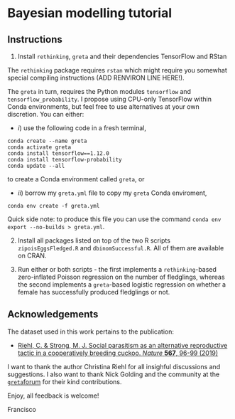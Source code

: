 # Bayesian modelling tutorial

## Instructions

1. Install `rethinking`, `greta` and their dependencies TensorFlow and RStan

The `rethinking` package requires `rstan` which might require you somewhat special compiling instructions (ADD RENVIRON LINE HERE!).

The `greta` in turn, requires the Python modules `tensorflow` and `tensorflow_probability`. I propose using CPU-only TensorFlow within Conda environments, but feel free to use alternatives at your own discretion. You can either:

* *i*) use the following code in a fresh terminal,
```{bash}
conda create --name greta
conda activate greta
conda install tensorflow==1.12.0
conda install tensorflow-probability
conda update --all
```
to create a Conda environment called `greta`, or

* *ii*) borrow my `greta.yml` file to copy my `greta` Conda enviroment,
```{bash}
conda env create -f greta.yml
```
Quick side note: to produce this file you can use the command `conda env export --no-builds > greta.yml`.

2. Install all packages listed on top of the two R scripts `zipoisEggsFledged.R` and `dbinomSuccessful.R`. All of them are available on CRAN.

3. Run either or both scripts - the first implements a `rethinking`-based zero-inflated Poisson regression on the number of fledglings, whereas the second implements a `greta`-based logistic regression on whether a female has successfully produced fledglings or not.

## Acknowledgements

The dataset used in this work pertains to the publication:

- [Riehl, C. & Strong, M. J. Social parasitism as an alternative reproductive tactic in a cooperatively breeding cuckoo. *Nature* **567**, 96-99 (2019)](https://www.nature.com/articles/s41586-019-0981-1)

I want to thank the author Christina Riehl for all insighful discussions and suggestions. I also want to thank Nick Golding and the community at the [`greta`forum](https://forum.greta-stats.org) for their kind contributions.

Enjoy, all feedback is welcome!

Francisco
